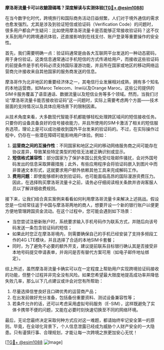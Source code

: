 **摩洛哥流量卡可以收驗證碼嗎？深度解读与实测体验[[TG💪+ @esim1088](https://t.me/s/esim1088)]**

在当今数字化时代，跨境旅行和国际商务活动日益频繁，人们对于境外通信的需求也愈发强烈。尤其是涉及到验证短信或验证码（Verification Code）的问题时，很多用户都会产生疑问：比如使用摩洛哥流量卡是否能够正常接收验证码？这不仅关系到用户的跨境通讯体验，还直接影响到在线支付、账户登录等重要操作的安全性。

首先，我们需要明确一点：验证码通常是由各大互联网平台发送的一种动态密码，用于身份验证。这类信息通常通过手机短信的方式传递给用户，而接收这些验证码的前提条件是手机号码必须支持国际漫游功能，并且所在国家或地区的移动网络运营商允许接收来自其他国家的服务商发送的信息。

摩洛哥作为北非地区的重要经济体之一，其电信行业发展相对成熟，拥有多个知名的本地运营商，如Maroc Telecom、Inwi以及Orange Maroc。这些公司提供的SIM卡服务覆盖了语音通话、数据流量以及短信业务等多个领域。然而，当我们讨论“摩洛哥流量卡能否接收验证码”这一问题时，实际上需要考虑两个方面——技术层面的支持情况以及具体应用场景下的限制因素。

从技术角度来看，大多数现代智能手机都能够轻松处理跨区域间的短信接收任务。只要你的设备具备良好的信号接收能力，并且所使用的SIM卡激活了相关的短信服务选项，理论上是可以成功接收到国外平台发来的验证码的。不过，在实际操作过程中，仍存在一些潜在障碍可能影响用户体验。例如：

1. **运营商之间的互操作性**：不同国家和地区之间的移动网络服务商之间可能存在协议差异，导致某些特定类型的短信无法被正确识别或显示。
2. **短信格式兼容性**：部分国家为了保护本国公民免受垃圾邮件骚扰，会对外国号码发出的信息采取屏蔽措施；此外，有些应用程序会将验证码嵌入到图片中而非普通文本形式，这就要求用户额外依赖其他工具来完成解码工作。
3. **费用问题**：即使能够顺利收到验证码，也可能面临高昂的国际漫游资费压力。因此，在选择购买摩洛哥流量卡之前，请务必仔细阅读相关条款并咨询客服人员以了解详细收费规则。

接下来，让我们结合真实案例来看看如何利用摩洛哥流量卡来解决上述挑战。假设您是一位经常往返于中国与摩洛哥两地的商人，想要开设一个新的银行账户以便更方便地管理跨国资金流动。在这个过程中，您可能会遇到如下场景：

- 当您尝试注册新账户时，系统要求输入手机号码作为联系方式，并随后向该号码发送一条包含验证码的短信；
- 如果此时您正在摩洛哥境内，则需要确保自己的手机已经安装了支持多频段工作的4G LTE模块，并且选择了合适的本地SIM卡套餐；
- 同时，为了避免不必要的额外开支，建议提前联系目标银行确认其是否接受非本地号码提交申请表单，并询问是否有替代方案可用（如电子邮件地址绑定）。

综上所述，虽然摩洛哥流量卡确实可以在一定程度上帮助用户实现跨境验证码接收的功能，但整个过程并非完全没有风险。如果您希望最大限度地提高成功率并降低失败几率，那么以下几点建议或许会对您有所帮助：

1. 尽量选择信誉良好且口碑优秀的运营商产品；
2. 在出发前做好充分准备，包括备份重要资料、测试设备兼容性等；
3. 若条件允许的话，还可以考虑采用虚拟号码服务（E-SIM），这样既避免了实体卡携带不便的问题，又能在必要时刻快速切换至不同的网络环境。

最后，无论您最终决定采取何种方式应对这一难题，都请始终牢记安全第一的原则。毕竟，在全球化背景下，个人信息泄露已经成为威胁个人财产安全的一大隐患。只有谨慎行事、合理规划，才能让每一次跨境之旅更加安心无忧！

[[TG💪+ @esim1088](https://t.me/s/esim1088) ![Image](https://i.postimg.cc/4NQfJmqS/Snipaste-2025-05-13-00-14-12.png)]